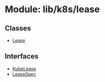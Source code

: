 # Module: lib/k8s/lease

## Classes

- [Lease](../classes/lib_k8s_lease.Lease.md)

## Interfaces

- [KubeLease](../interfaces/lib_k8s_lease.KubeLease.md)
- [LeaseSpec](../interfaces/lib_k8s_lease.LeaseSpec.md)
